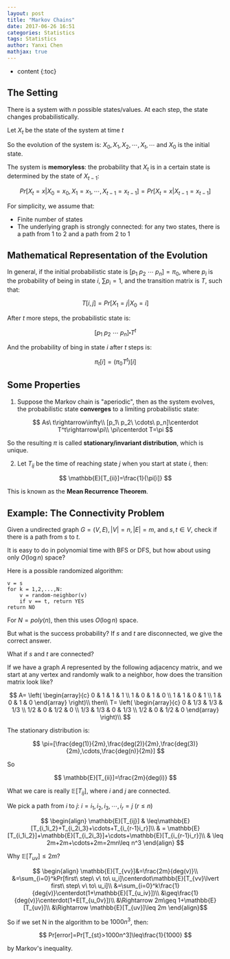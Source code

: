 ```yaml
---
layout: post
title: "Markov Chains"
date: 2017-06-26 16:51
categories: Statistics
tags: Statistics
author: Yanxi Chen
mathjax: true
---
```


* content
{:toc}

## The Setting

There is a system with $n$ possible states/values. At each step, the state changes probabilistically.

Let $X_t$ be the state of the system at time $t$

So the evolution of the system is: $X_0,X_1,X_2,\cdots,X_t,\cdots$ and $X_0$ is the initial state.

The system is __memoryless__: the probability that $X_t$ is in a certain state is determined by the state of $X_{t-1}$:

$$
Pr[X_t=x|X_0=x_0,X_1=x_1,\cdots,X_{t-1}=x_{t-1}]=Pr[X_t=x|X_{t-1}=x_{t-1}]
$$

For simplicity, we assume that:
- Finite number of states
- The underlying graph is strongly connected: for any two states, there is a path from 1 to 2 and a path from 2 to 1

## Mathematical Representation of the Evolution

In general, if the initial probabilistic state is $[p_1\ p_2\ \cdots\ p_n]=\pi_0$, where $p_i$ is the probability of being in state $i$, $\sum p_i=1$, and the transition matrix is $T$, such that:

$$
T[i,j]=Pr[X_1=j|X_0=i]
$$

After $t$ more steps, the probabilistic state is:

$$
[p_1 \ p_2 \ \cdots \ p_n]\centerdot
T^t
$$

And the probability of bing in state $i$ after $t$ steps is:

$$
\pi_t[i]=(\pi_0T^t)[i]
$$

## Some Properties

1. Suppose the Markov chain is "aperiodic", then as the system evolves, the probabilistic state __converges__ to a limiting probabilistic state:

$$
As\ t\rightarrow\infty\\
[p_1\ p_2\ \cdots\ p_n]\centerdot T^t\rightarrow\pi\\
\pi\centerdot T=\pi
$$

So the resulting $\pi$ is called __stationary/invariant distribution__, which is unique.

2. Let $T_{ij}$ be the time of reaching state $j$ when you start at state $i$, then:

$$
\mathbb{E}[T_{ii}]=\frac{1}{\pi[i]}
$$

This is known as the __Mean Recurrence Theorem__.

## Example: The Connectivity Problem

Given a undirected graph $G=(V,E),\lvert V\rvert=n,\lvert E\rvert=m$, and $s,t\in V$, check if there is a path from $s$ to $t$.

It is easy to do in polynomial time with BFS or DFS, but how about using only $O(\log n)$ space?

Here is a possible randomized algorithm:

```
v = s
for k = 1,2,...,N:
    v = random-neighbor(v)
    if v == t, return YES
return NO
```

For $N=poly(n)$, then this uses $O(\log n)$ space.

But what is the success probability? If $s$ and $t$ are disconnected, we give the correct answer.

What if $s$ and $t$ are connected?

If we have a graph $A$ represented by the following adjacency matrix, and we start at any vertex and randomly walk to a neighbor, how does the transition matrix look like?

$$
A=
\left( \begin{array}{c} 
        0 & 1 & 1 & 1 \\
        1 & 0 & 1 & 0 \\
        1 & 1 & 0 & 1 \\
        1 & 0 & 1 & 0
    \end{array} 
\right)\\
then\\
T=
\left( \begin{array}{c} 
        0 & 1/3 & 1/3 & 1/3 \\
        1/2 & 0 & 1/2 & 0 \\
        1/3 & 1/3 & 0 & 1/3 \\
        1/2 & 0 & 1/2 & 0
    \end{array} 
\right)\\
$$

The stationary distribution is:

$$
\pi=[\frac{deg(1)}{2m},\frac{deg(2)}{2m},\frac{deg(3)}{2m},\cdots,\frac{deg(n)}{2m}]
$$

So

$$
\mathbb{E}[T_{ii}]=\frac{2m}{deg(i)}
$$

What we care is really $\mathbb{E}[T_{ij}]$, where $i$ and $j$ are connected.

We pick a path from $i$ to $j$: $i=i_1,i_2,i_3,\cdots,i_r=j\ (r\leq n)$

$$
\begin{align}
\mathbb{E}[T_{ij}] & \leq\mathbb{E}[T_{i_1i_2}+T_{i_2i_3}+\cdots+T_{i_{r-1}i_r}]\\
& = \mathbb{E}[T_{i_1i_2}]+\mathbb{E}[T_{i_2i_3}]+\cdots+\mathbb{E}[T_{i_{r-1}i_r}]\\
& \leq 2m+2m+\cdots+2m=2mn\leq n^3
\end{align}
$$

Why $\mathbb{E}[T_{uv}]\leq 2m$?

$$
\begin{align}
\mathbb{E}[T_{vv}]&=\frac{2m}{deg(v)}\\
&=\sum_{i=0}^kPr[first\ step\ v\ to\ u_i]\centerdot\mathbb{E}[T_{vv}\lvert first\ step\ v\ to\ u_i]\\
&=\sum_{i=0}^k\frac{1}{deg(v)}\centerdot(1+\mathbb{E}[T_{u_iv}])\\
&\geq\frac{1}{deg(v)}\centerdot(1+E[T_{u_0v}])\\
&\Rightarrow 2m\geq 1+\mathbb{E}[T_{uv}]\\
&\Rightarrow \mathbb{E}[T_{uv}]\leq 2m
\end{align}$$

So if we set N in the algorithm to be $1000n^3$, then:

$$
Pr[error]=Pr[T_{st}>1000n^3]\leq\frac{1}{1000}
$$

by Markov's inequality.
